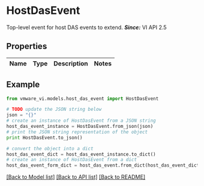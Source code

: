 # HostDasEvent

Top-level event for host DAS events to extend.  ***Since:*** VI API 2.5 

## Properties
Name | Type | Description | Notes
------------ | ------------- | ------------- | -------------

## Example

```python
from vmware_vi.models.host_das_event import HostDasEvent

# TODO update the JSON string below
json = "{}"
# create an instance of HostDasEvent from a JSON string
host_das_event_instance = HostDasEvent.from_json(json)
# print the JSON string representation of the object
print HostDasEvent.to_json()

# convert the object into a dict
host_das_event_dict = host_das_event_instance.to_dict()
# create an instance of HostDasEvent from a dict
host_das_event_form_dict = host_das_event.from_dict(host_das_event_dict)
```
[[Back to Model list]](../README.md#documentation-for-models) [[Back to API list]](../README.md#documentation-for-api-endpoints) [[Back to README]](../README.md)



